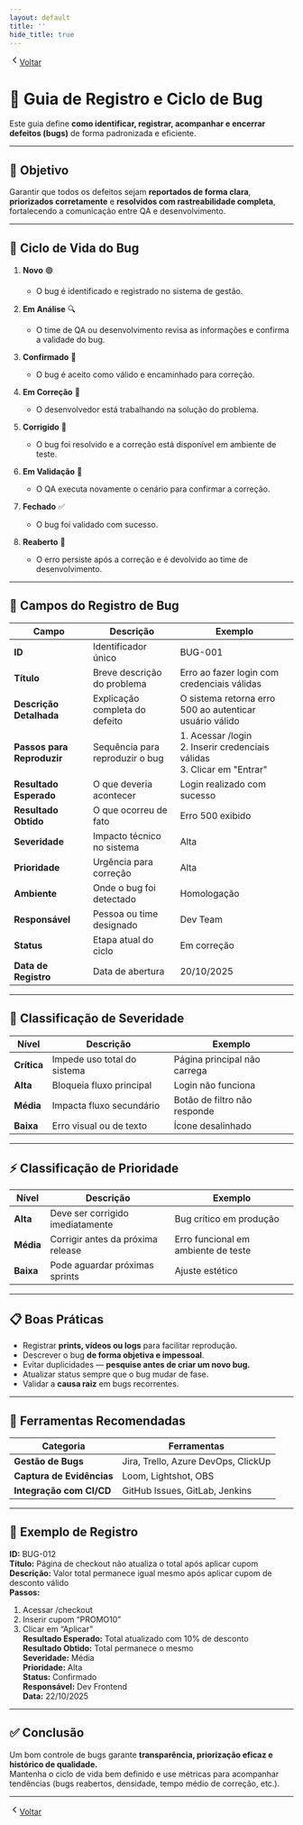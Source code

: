 ```yaml
---
layout: default
title: ''
hide_title: true
---
```


[  <svg width="18" height="18" viewBox="0 0 24 24" fill="none" aria-hidden="true" focusable="false" xmlns="http://www.w3.org/2000/svg">
    <path d="M15 18l-6-6 6-6" stroke="currentColor" stroke-width="2" stroke-linecap="round" stroke-linejoin="round"/>
  </svg>Voltar](../../readme.md)  

# 🐞 Guia de Registro e Ciclo de Bug  

Este guia define **como identificar, registrar, acompanhar e encerrar defeitos (bugs)** de forma padronizada e eficiente.

---

## 🎯 Objetivo  
Garantir que todos os defeitos sejam **reportados de forma clara**, **priorizados corretamente** e **resolvidos com rastreabilidade completa**, fortalecendo a comunicação entre QA e desenvolvimento.

---

## 🧭 Ciclo de Vida do Bug  

1. **Novo** 🟢  
   - O bug é identificado e registrado no sistema de gestão.  

2. **Em Análise** 🔍  
   - O time de QA ou desenvolvimento revisa as informações e confirma a validade do bug.  

3. **Confirmado** 🧩  
   - O bug é aceito como válido e encaminhado para correção.  

4. **Em Correção** 🔧  
   - O desenvolvedor está trabalhando na solução do problema.  

5. **Corrigido** 🧠  
   - O bug foi resolvido e a correção está disponível em ambiente de teste.  

6. **Em Validação** 🧪  
   - O QA executa novamente o cenário para confirmar a correção.  

7. **Fechado** ✅  
   - O bug foi validado com sucesso.  

8. **Reaberto** 🔁  
   - O erro persiste após a correção e é devolvido ao time de desenvolvimento.  

---

## 🧩 Campos do Registro de Bug  

| Campo | Descrição | Exemplo |
|--------|------------|----------|
| **ID** | Identificador único | BUG-001 |
| **Título** | Breve descrição do problema | Erro ao fazer login com credenciais válidas |
| **Descrição Detalhada** | Explicação completa do defeito | O sistema retorna erro 500 ao autenticar usuário válido |
| **Passos para Reproduzir** | Sequência para reproduzir o bug | 1. Acessar /login <br> 2. Inserir credenciais válidas <br> 3. Clicar em "Entrar" |
| **Resultado Esperado** | O que deveria acontecer | Login realizado com sucesso |
| **Resultado Obtido** | O que ocorreu de fato | Erro 500 exibido |
| **Severidade** | Impacto técnico no sistema | Alta |
| **Prioridade** | Urgência para correção | Alta |
| **Ambiente** | Onde o bug foi detectado | Homologação |
| **Responsável** | Pessoa ou time designado | Dev Team |
| **Status** | Etapa atual do ciclo | Em correção |
| **Data de Registro** | Data de abertura | 20/10/2025 |

---

## 🧮 Classificação de Severidade  

| Nível | Descrição | Exemplo |
|-------|------------|----------|
| **Crítica** | Impede uso total do sistema | Página principal não carrega |
| **Alta** | Bloqueia fluxo principal | Login não funciona |
| **Média** | Impacta fluxo secundário | Botão de filtro não responde |
| **Baixa** | Erro visual ou de texto | Ícone desalinhado |

---

## ⚡ Classificação de Prioridade  

| Nível | Descrição | Exemplo |
|-------|------------|----------|
| **Alta** | Deve ser corrigido imediatamente | Bug crítico em produção |
| **Média** | Corrigir antes da próxima release | Erro funcional em ambiente de teste |
| **Baixa** | Pode aguardar próximas sprints | Ajuste estético |

---

## 📋 Boas Práticas  

- Registrar **prints, vídeos ou logs** para facilitar reprodução.  
- Descrever o bug **de forma objetiva e impessoal**.  
- Evitar duplicidades — **pesquise antes de criar um novo bug.**  
- Atualizar status sempre que o bug mudar de fase.  
- Validar a **causa raiz** em bugs recorrentes.  

---

## 🧠 Ferramentas Recomendadas  

| Categoria | Ferramentas |
|------------|-------------|
| **Gestão de Bugs** | Jira, Trello, Azure DevOps, ClickUp |
| **Captura de Evidências** | Loom, Lightshot, OBS |
| **Integração com CI/CD** | GitHub Issues, GitLab, Jenkins |

---

## 🧾 Exemplo de Registro  

**ID:** BUG-012  
**Título:** Página de checkout não atualiza o total após aplicar cupom  
**Descrição:** Valor total permanece igual mesmo após aplicar cupom de desconto válido  
**Passos:**  
1. Acessar /checkout  
2. Inserir cupom “PROMO10”  
3. Clicar em “Aplicar”  
**Resultado Esperado:** Total atualizado com 10% de desconto  
**Resultado Obtido:** Total permanece o mesmo  
**Severidade:** Média  
**Prioridade:** Alta  
**Status:** Confirmado  
**Responsável:** Dev Frontend  
**Data:** 22/10/2025  

---

## ✅ Conclusão  

Um bom controle de bugs garante **transparência, priorização eficaz e histórico de qualidade.**  
Mantenha o ciclo de vida bem definido e use métricas para acompanhar tendências (bugs reabertos, densidade, tempo médio de correção, etc.).

---

[  <svg width="18" height="18" viewBox="0 0 24 24" fill="none" aria-hidden="true" focusable="false" xmlns="http://www.w3.org/2000/svg">
    <path d="M15 18l-6-6 6-6" stroke="currentColor" stroke-width="2" stroke-linecap="round" stroke-linejoin="round"/>
  </svg>Voltar](../../readme.md)  